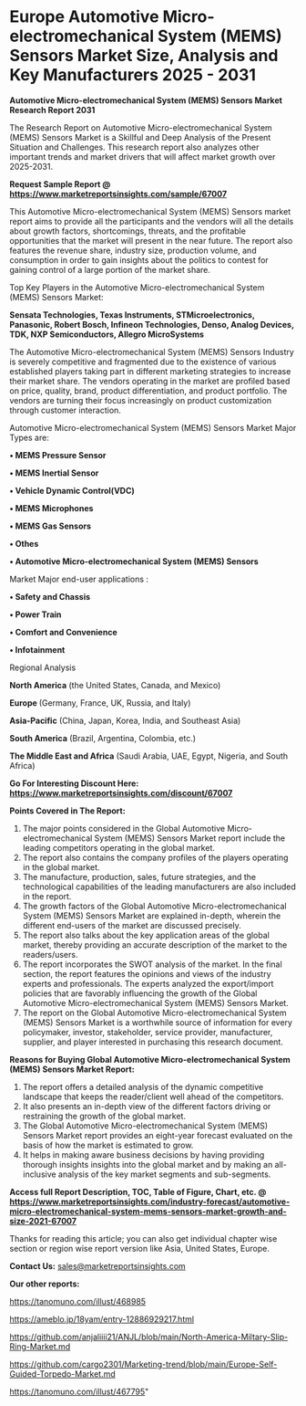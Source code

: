 # Europe Automotive Micro-electromechanical System (MEMS) Sensors Market Size, Analysis and Key Manufacturers 2025 - 2031

<strong>Automotive Micro-electromechanical System (MEMS) Sensors Market Research Report 2031</strong>

The Research Report on Automotive Micro-electromechanical System (MEMS) Sensors Market is a Skillful and Deep Analysis of the Present Situation and Challenges. This research report also analyzes other important trends and market drivers that will affect market growth over 2025-2031.

<strong>Request Sample Report @ <a href=https://www.marketreportsinsights.com/sample/67007>https://www.marketreportsinsights.com/sample/67007</a></strong>

This Automotive Micro-electromechanical System (MEMS) Sensors market report aims to provide all the participants and the vendors will all the details about growth factors, shortcomings, threats, and the profitable opportunities that the market will present in the near future. The report also features the revenue share, industry size, production volume, and consumption in order to gain insights about the politics to contest for gaining control of a large portion of the market share.

Top Key Players in the Automotive Micro-electromechanical System (MEMS) Sensors Market:

<strong>Sensata Technologies, Texas Instruments, STMicroelectronics, Panasonic, Robert Bosch, Infineon Technologies, Denso, Analog Devices, TDK, NXP Semiconductors, Allegro MicroSystems</strong>

The Automotive Micro-electromechanical System (MEMS) Sensors Industry is severely competitive and fragmented due to the existence of various established players taking part in different marketing strategies to increase their market share. The vendors operating in the market are profiled based on price, quality, brand, product differentiation, and product portfolio. The vendors are turning their focus increasingly on product customization through customer interaction.

Automotive Micro-electromechanical System (MEMS) Sensors Market Major Types are:

<strong>• MEMS Pressure Sensor

• MEMS Inertial Sensor

• Vehicle Dynamic Control(VDC)

• MEMS Microphones

• MEMS Gas Sensors

• Othes

• Automotive Micro-electromechanical System (MEMS) Sensors</strong>

Market Major end-user applications :

<strong>• Safety and Chassis

• Power Train

• Comfort and Convenience

• Infotainment</strong>

Regional Analysis

</u><strong><b>North America</b></strong> (the United States, Canada, and Mexico)

<strong><b>Europe </b></strong>(Germany, France, UK, Russia, and Italy)

<strong><b>Asia-Pacific</b></strong> (China, Japan, Korea, India, and Southeast Asia)

<strong><b>South America</b></strong> (Brazil, Argentina, Colombia, etc.)

<strong><b>The Middle East and Africa</b></strong> (Saudi Arabia, UAE, Egypt, Nigeria, and South Africa)

<strong>Go For Interesting Discount Here: <a href=https://www.marketreportsinsights.com/discount/67007>https://www.marketreportsinsights.com/discount/67007</a></strong>

<strong>Points Covered in The Report:</strong>
<ol>
  <li>The major points considered in the Global Automotive Micro-electromechanical System (MEMS) Sensors Market report include the leading competitors operating in the global market.</li>
  <li>The report also contains the company profiles of the players operating in the global market.</li>
  <li>The manufacture, production, sales, future strategies, and the technological capabilities of the leading manufacturers are also included in the report.</li>
  <li>The growth factors of the Global Automotive Micro-electromechanical System (MEMS) Sensors Market are explained in-depth, wherein the different end-users of the market are discussed precisely.</li>
  <li>The report also talks about the key application areas of the global market, thereby providing an accurate description of the market to the readers/users.</li>
  <li>The report incorporates the SWOT analysis of the market. In the final section, the report features the opinions and views of the industry experts and professionals. The experts analyzed the export/import policies that are favorably influencing the growth of the Global Automotive Micro-electromechanical System (MEMS) Sensors Market.</li>
  <li>The report on the Global Automotive Micro-electromechanical System (MEMS) Sensors Market is a worthwhile source of information for every policymaker, investor, stakeholder, service provider, manufacturer, supplier, and player interested in purchasing this research document.</li>
</ol>
<strong>Reasons for Buying Global Automotive Micro-electromechanical System (MEMS) Sensors Market Report:</strong>

<ol>
  <li>The report offers a detailed analysis of the dynamic competitive landscape that keeps the reader/client well ahead of the competitors.</li>
  <li>It also presents an in-depth view of the different factors driving or restraining the growth of the global market.</li>
  <li>The Global Automotive Micro-electromechanical System (MEMS) Sensors Market report provides an eight-year forecast evaluated on the basis of how the market is estimated to grow.</li>
  <li>It helps in making aware business decisions by having providing thorough insights insights into the global market and by making an all-inclusive analysis of the key market segments and sub-segments.</li>
</ol>
<strong>Access full Report Description, TOC, Table of Figure, Chart, etc. @ <a href=https://www.marketreportsinsights.com/industry-forecast/automotive-micro-electromechanical-system-mems-sensors-market-growth-and-size-2021-67007>https://www.marketreportsinsights.com/industry-forecast/automotive-micro-electromechanical-system-mems-sensors-market-growth-and-size-2021-67007</a></strong>


Thanks for reading this article; you can also get individual chapter wise section or region wise report version like Asia, United States, Europe.

<strong>Contact Us:</strong>
sales@marketreportsinsights.com

<strong>Our other reports:</strong>

<a href=https://tanomuno.com/illust/468985>https://tanomuno.com/illust/468985</a>

<a href=https://ameblo.jp/18yam/entry-12886929217.html>https://ameblo.jp/18yam/entry-12886929217.html</a>

<a href=https://github.com/anjaliiii21/ANJL/blob/main/North-America-Miltary-Slip-Ring-Market.md>https://github.com/anjaliiii21/ANJL/blob/main/North-America-Miltary-Slip-Ring-Market.md</a>

<a href=https://github.com/cargo2301/Marketing-trend/blob/main/Europe-Self-Guided-Torpedo-Market.md>https://github.com/cargo2301/Marketing-trend/blob/main/Europe-Self-Guided-Torpedo-Market.md</a>

<a href=https://tanomuno.com/illust/467795>https://tanomuno.com/illust/467795</a>"
